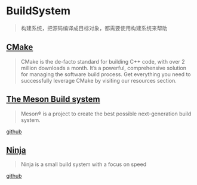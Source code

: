 # BuildSystem
> 构建系统，把源码编译成目标对象，都需要使用构建系统来帮助


## [CMake](https://cmake.org/)
> CMake is the de-facto standard for building C++ code, with over 2 million downloads a month. It’s a powerful, comprehensive solution for managing the software build process. Get everything you need to successfully leverage CMake by visiting our resources section.

## [The Meson Build system](https://mesonbuild.com/)
> Meson® is a project to create the best possible next-generation build system. 

[github](https://github.com/mesonbuild/meson)

## [Ninja](https://ninja-build.org/)
> Ninja is a small build system with a focus on speed

[github](https://github.com/ninja-build/ninja)